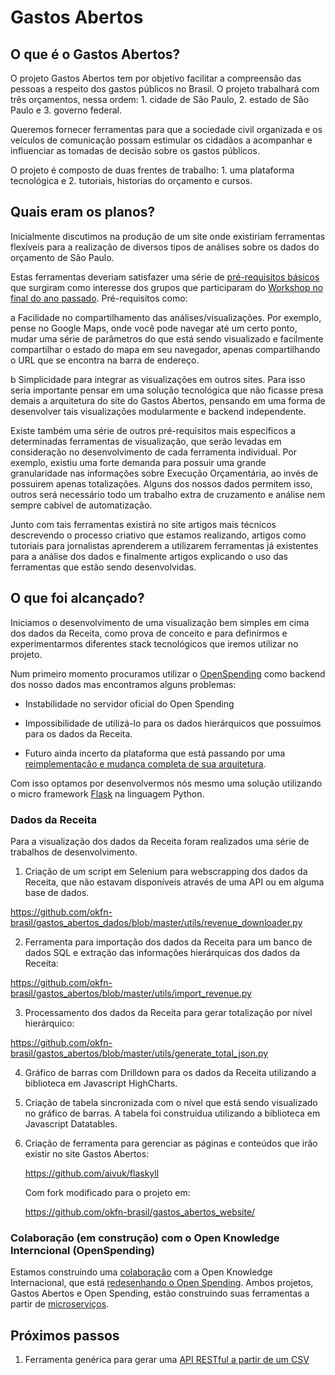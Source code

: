 # Gastos Abertos

## O que é o Gastos Abertos?

O projeto Gastos Abertos tem por objetivo facilitar a compreensão das pessoas a respeito dos gastos públicos no Brasil. O projeto trabalhará com três orçamentos, nessa ordem: 1. cidade de São Paulo, 2. estado de São Paulo e 3. governo federal.

Queremos fornecer ferramentas para que a sociedade civil organizada e os veículos de comunicação possam estimular os cidadãos a acompanhar e influenciar as tomadas de decisão sobre os gastos públicos. 

O projeto é composto de duas frentes de trabalho: 1. uma plataforma tecnológica e 2. tutoriais, historias do orçamento e cursos.

## Quais eram os planos?

Inicialmente discutimos na produção de um
site onde existiriam ferramentas flexíveis
para a realização de diversos tipos de 
análises sobre os dados do orçamento de São Paulo.

Estas ferramentas deveriam satisfazer uma
série de [pré-requisitos básicos](https://docs.google.com/document/d/1uy4pNy_1GLdMuN26C59Dg3a7LP754-JheC-_zmkRXTI/edit) que surgiram
como interesse dos grupos que participaram
do [Workshop no final do ano passado](http://br.okfn.org/2014/09/25/gastos-abertos-primeira-reuniao-propoe-plataforma-ideal-de-visualizacao-orcamentaria/). Pré-requisitos
como:

 a Facilidade no compartilhamento das 
   análises/visualizações. Por exemplo, pense
   no Google Maps, onde você pode navegar até
   um certo ponto, mudar uma série de parâmetros
   do que está sendo visualizado e facilmente
   compartilhar o estado do mapa em seu navegador, 
   apenas compartilhando o URL que se encontra na
   barra de endereço.

 b Simplicidade para integrar as visualizações
   em outros sites. Para isso seria importante
   pensar em uma solução tecnológica que não ficasse
   presa demais a arquitetura do site do Gastos Abertos,
   pensando em uma forma de desenvolver tais visualizações
   modularmente e backend independente.

Existe também uma série de outros pré-requisitos mais 
específicos a determinadas ferramentas de visualização, que
serão levadas em consideração no desenvolvimento de 
cada ferramenta individual. Por exemplo, existiu uma forte
demanda para possuir uma grande granularidade nas informações
sobre Execução Orçamentária, ao invés de possuirem apenas
totalizações. Alguns dos nossos dados permitem isso, outros
será necessário todo um trabalho extra de cruzamento e análise
nem sempre cabível de automatização.

Junto com tais ferramentas existirá no site artigos mais técnicos
descrevendo o processo criativo que estamos realizando,
artigos como tutoriais para jornalistas aprenderem a utilizarem
ferramentas já existentes para a análise dos dados e finalmente
artigos explicando o uso das ferramentas que estão sendo 
desenvolvidas.

## O que foi alcançado?

Iniciamos o desenvolvimento de uma visualização bem simples
em cima dos dados da Receita, como prova de conceito e para 
definirmos e experimentarmos diferentes stack tecnológicos 
que iremos utilizar no projeto. 

Num primeiro momento procuramos utilizar o [OpenSpending](http://openspending.org) como
backend dos nosso dados mas encontramos alguns problemas:

 * Instabilidade no servidor oficial do Open Spending

 * Impossibilidade de utilizá-lo para os dados hierárquicos
   que possuímos para os dados da Receita.

 * Futuro ainda incerto da plataforma que está passando por
   uma [reimplementação e mudança completa de sua arquitetura](http://labs.openspending.org/osep/01-approach-and-architecture-of-openspending.html).

Com isso optamos por desenvolvermos nós mesmo uma solução
utilizando o micro framework [Flask](http://flask.pocoo.org/) na linguagem Python. 

### Dados da Receita

Para a visualização dos dados da Receita foram realizados uma
série de trabalhos de desenvolvimento.

 1. Criação de um script em Selenium para webscrapping dos dados
   da Receita, que não estavam disponíveis através de uma API
   ou em alguma base de dados.

  https://github.com/okfn-brasil/gastos_abertos_dados/blob/master/utils/revenue_downloader.py

 2. Ferramenta para importação dos dados da Receita para um banco
    de dados SQL e extração das informações hierárquicas dos dados 
    da Receita:

  https://github.com/okfn-brasil/gastos_abertos/blob/master/utils/import_revenue.py

 3. Processamento dos dados da Receita para gerar totalização por nível
    hierárquico:

  https://github.com/okfn-brasil/gastos_abertos/blob/master/utils/generate_total_json.py


 4. Gráfico de barras com Drilldown para os dados da Receita utilizando a biblioteca
    em Javascript HighCharts.

 5. Criação de tabela sincronizada com o nível que está sendo visualizado no gráfico 
    de barras. A tabela foi construídua utilizando a biblioteca em Javascript Datatables.

 6. Criação de ferramenta para gerenciar as páginas e conteúdos que irão existir
    no site Gastos Abertos:

    https://github.com/aivuk/flaskyll

    Com fork modificado para o projeto em:

    https://github.com/okfn-brasil/gastos_abertos_website/

### Colaboração (em construção) com o Open Knowledge Interncional (OpenSpending)

Estamos construindo uma [colaboração](https://docs.google.com/document/d/11yDA0l78cNXw7aveANtLpdeGL4Be1c78AipYTAjjfWI/edit#) com a Open Knowledge Internacional, que está [redesenhando o Open Spending](http://labs.openspending.org/osep/01-approach-and-architecture-of-openspending.html). Ambos projetos, Gastos Abertos e Open Spending, estão construindo suas ferramentas a partir de [microserviços](https://en.wikipedia.org/wiki/Microservices).

## Próximos passos

1. Ferramenta genérica para gerar uma [API RESTful a partir de um CSV](https://lists.okfn.org/pipermail/gastosabertos-dev/2015-March/000169.html)
